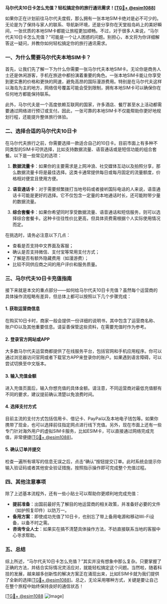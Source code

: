 **马尔代夫10日卡怎么充值？轻松搞定你的旅行通讯需求！[[TG💪+ @esim1088](https://t.me/s/esim1088)]**

如果你正在计划前往马尔代夫度假，那么拥有一张本地SIM卡绝对是必不可少的。无论是为了保持与家人的联系、导航新环境，还是分享你在天堂般岛屿上的美好瞬间，一张优质的本地SIM卡都能让旅程更加顺畅。不过，对于很多人来说，“马尔代夫10日卡怎么充值？”可能是一个让人困惑的问题。别担心，本文将为你详细解答这一疑问，并教你如何轻松搞定你的旅行通讯需求。

### 一、为什么需要马尔代夫本地SIM卡？

首先，让我们先了解一下为什么你需要一张马尔代夫本地SIM卡。无论你是商务人士还是休闲游客，手机在旅途中都扮演着重要的角色。一张本地SIM卡能让你享受到更实惠的价格和更快的网速，避免高昂的国际漫游费用。特别是在马尔代夫这样以海岛为主的地方，网络信号覆盖可能会受到限制，拥有本地SIM卡可以确保你在任何地方都能保持联系。

此外，马尔代夫是一个高度依赖互联网的国家，许多酒店、餐厅甚至水上活动都需要通过网络进行预订或支付。因此，一张可靠的本地SIM卡不仅能帮助你更好地规划行程，还能提升整体旅行体验。

### 二、选择合适的马尔代夫10日卡

在马尔代夫旅行之前，你需要选择一款适合自己的10日卡。目前市面上有多种不同类型的SIM卡可供选择，比如支持数据流量、语音通话或是短信功能的组合套餐。以下是一些常见的选项：

1. **数据流量卡**：如果你的主要需求是上网冲浪、社交媒体互动以及拍照分享，那么数据流量卡将是最佳选择。这类卡通常提供每日或每月固定的流量额度，价格相对便宜且使用方便。
   
2. **语音通话卡**：对于需要频繁拨打当地号码或者接听国际电话的人来说，语音通话卡可能是更好的选择。它不仅包含一定量的本地通话时长，还可能附带少量的数据流量。

3. **综合套餐卡**：如果你希望同时享受数据流量、语音通话和短信服务，则可以选择综合套餐卡。这种卡往往性价比更高，但具体资费需根据个人实际使用情况而定。

在挑选时，请务必注意以下几点：
- 查看是否支持中文界面及客服；
- 确认是否支持微信、支付宝等常用支付方式；
- 了解是否有额外隐藏费用（如漫游费）；
- 比较不同供应商之间的用户评价和服务质量。

### 三、马尔代夫10日卡充值指南

接下来就是本文的重点部分——如何给马尔代夫10日卡充值？虽然每个运营商的具体操作流程略有差异，但总体上都可以按照以下几个步骤完成：

#### 1. 获取运营商信息
在购买10日卡时，商家一般会提供一份详细的说明书，其中包含了运营商名称、账户ID以及其他重要信息。请妥善保管这些资料，在需要充值时作为参考。

#### 2. 登录官方网站或APP
大多数马尔代夫运营商都提供了在线服务平台，包括官网和手机应用程序。你可以通过浏览器访问官网或者下载官方APP来登录你的账户。如果遇到语言障碍，可以尝试切换至中文版本。

#### 3. 输入充值金额
进入充值页面后，输入你想充值的具体金额。请注意，不同运营商对最低充值额有不同的要求，建议提前确认清楚以免浪费时间。

#### 4. 选择支付方式
目前主流的支付方式包括信用卡、借记卡、PayPal以及本地电子钱包等。如果你携带了现金，也可以选择前往指定网点进行线下充值。另外，现在市面上还有一些专门针对海外用户的虚拟SIM卡服务，比如ESIM卡，可以直接通过网络完成充值，非常便捷[[TG💪+ @esim1088](https://t.me/s/esim1088)]。

#### 5. 确认订单并提交
检查一遍所有填写的信息无误之后，点击“确认”按钮提交订单。此时系统会提示你输入验证码或者其他安全验证措施，按照指示操作即可完成整个充值过程。

### 四、其他注意事项

除了上述基本流程外，还有一些小贴士可以帮助你更顺利地完成充值：

- **提前准备**：出国前最好先了解目的地运营商的相关政策，并准备好必要的文件（如护照复印件）以防万一。
- **备用方案**：即使成功充值了10日卡，也别忘了带上备用电源和移动Wi-Fi设备，以备不时之需。
- **咨询专业人士**：如果实在搞不清楚具体操作方法，不妨直接联系当地的客服中心寻求帮助。

### 五、总结

综上所述，“马尔代夫10日卡怎么充值？”其实并没有想象中那么复杂。只要掌握了正确的方法，并结合实际情况灵活应对，就能轻松搞定这个问题。当然啦，随着科技的发展，越来越多创新性的解决方案正在涌现出来，比如ESIM卡就为我们提供了全新的选择[[TG💪+ @esim1088](https://t.me/s/esim1088)]。总之，无论采用哪种方式，关键是要让自己在整个旅程中始终保持良好的通信状态！

[[TG💪+ @esim1088](https://t.me/s/esim1088) ![Image](https://i.postimg.cc/4NQfJmqS/Snipaste-2025-05-13-00-14-12.png)]